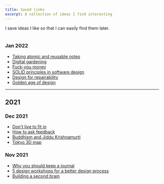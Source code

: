 ```yaml
---
title: Saved links
excerpt: A collection of ideas I find interesting
---
```


I save ideas I like so that I can easily find them later.  
<br/>

### Jan 2022
- [Taking atomic and reusable notes](https://maggieappleton.com/evergreens)
- [Digital gardening](https://maggieappleton.com/nontechnical-gardening)
- [Fuck-you money](https://thedeepdish.org/fuck-you-money/)
- [SOLID principles in software design](https://medium.com/backticks-tildes/the-s-o-l-i-d-principles-in-pictures-b34ce2f1e898)
- [Design for repairability](https://interactionmagic.com/Design-for-repair)
- [Golden age of design](https://www.youtube.com/watch?v=yBo0Y8OSGLE)

----
## 2021

### Dec 2021
- [Don't live to fit in](https://www.epsilontheory.com/25-anti-mimetic-tactics-for-living-a-counter-cultural-life/)
- [How to ask feedback](https://www.samjulien.com/how-to-ask-for-feedback)
- [Buddhism and Jiddu Krishnamurti](http://www.katinkahesselink.net/sitemap.htm)
- [Tokyo 3D map](https://minitokyo3d.com/)  


### Nov 2021
- [Why you should keep a journal](https://hbr.org/2017/07/the-more-senior-your-job-title-the-more-you-need-to-keep-a-journal)
- [5 design workshops for a better design process](https://www.nngroup.com/articles/5-ux-workshops/)
- [Building a second brain](https://aseemthakar.com/how-to-build-a-second-brain-as-a-software-developer/)
